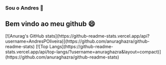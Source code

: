 ### Sou o Andres 👋
## Bem vindo ao meu github :smile:


<a>
[![Anurag's GitHub stats](https://github-readme-stats.vercel.app/api?username=AndresPOliveira)](https://github.com/anuraghazra/github-readme-stats)
</a>
<a>
  [![Top Langs](https://github-readme-stats.vercel.app/api/top-langs/?username=anuraghazra&layout=compact)](https://github.com/anuraghazra/github-readme-stats)
</a>
